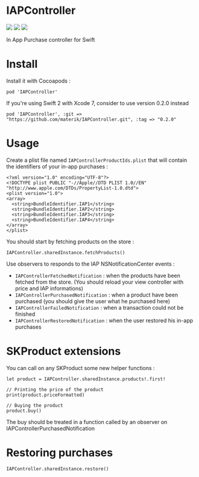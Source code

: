 # IAPController

[![](https://img.shields.io/cocoapods/v/IAPController.svg?style=flat-square)](https://cocoapods.org/pods/IAPController)
![](https://img.shields.io/cocoapods/p/IAPController.svg?style=flat-square)
![](https://img.shields.io/cocoapods/l/IAPController.svg?style=flat-square)

In App Purchase controller for Swift

# Install

Install it with Cocoapods :
```
pod 'IAPController'
```

If you're using Swift 2 with Xcode 7, consider to use version 0.2.0 instead
```
pod 'IAPController', :git => "https://github.com/materik/IAPController.git", :tag => "0.2.0"
```
# Usage
Create a plist file named `IAPControllerProductIds.plist` that will contain the identifiers of your in-app purchases :
```
<?xml version="1.0" encoding="UTF-8"?>
<!DOCTYPE plist PUBLIC "-//Apple//DTD PLIST 1.0//EN" "http://www.apple.com/DTDs/PropertyList-1.0.dtd">
<plist version="1.0">
<array>
  <string>BundleIdentifier.IAP1</string>
  <string>BundleIdentifier.IAP2</string>
  <string>BundleIdentifier.IAP3</string>
  <string>BundleIdentifier.IAP4</string>
</array>
</plist>
```

You should start by fetching products on the store :
```
IAPController.sharedInstance.fetchProducts()
```

Use observers to responds to the IAP NSNotificationCenter events :
* `IAPControllerFetchedNotification` : when the products have been fetched from the store. (You should reload your view controller with price and IAP informations)
* `IAPControllerPurchasedNotification` : when a product have been purchased (you should give the user what he purchased here)
* `IAPControllerFailedNotification` : when a transaction could not be finished
* `IAPControllerRestoredNotification` : when the user restored his in-app purchases

# SKProduct extensions
You can call on any SKProduct some new helper functions :
```
let product = IAPController.sharedInstance.products!.first!

// Printing the price of the product
print(product.priceFormatted)

// Buying the product
product.buy()
```

The buy should be treated in a function called by an observer on IAPControllerPurchasedNotification

# Restoring purchases
```
IAPController.sharedInstance.restore()
```
